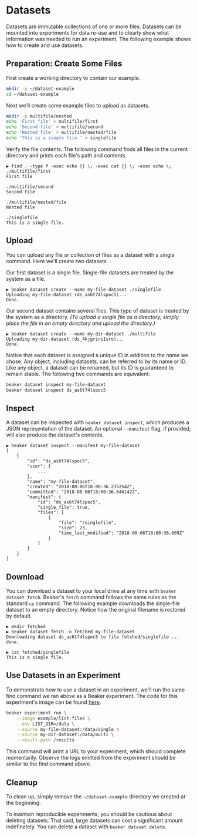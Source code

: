 # Datasets

Datasets are immutable collections of one or more files.  Datasets can be mounted into experiments
for data re-use and to clearly show what information was needed to run an experiment.
The following example shows how to create and use datasets.

## Preparation: Create Some Files

First create a working directory to contain our example.

```bash
mkdir -p ~/dataset-example
cd ~/dataset-example
```

Next we'll create some example files to upload as datasets.

```bash
mkdir -p multifile/nested
echo 'First file' > multifile/first
echo 'Second file' > multifile/second
echo 'Nested file' > multifile/nested/file
echo 'This is a single file.' > singlefile
```

Verify the file contents. The following command finds all files in the current
directory and prints each file's path and contents.

```
▶ find . -type f -exec echo {} \; -exec cat {} \; -exec echo \;
./multifile/first
First file

./multifile/second
Second file

./multifile/nested/file
Nested file

./singlefile
This is a single file.
```

## Upload

You can upload any file or collection of files as a dataset with a single command. Here we'll create
two datasets.

Our first dataset is a single file. Single-file datasets are treated by the system as a file.

```
▶ beaker dataset create --name my-file-dataset ./singlefile
Uploading my-file-dataset (ds_as6t74lspoc5)...
Done.
```

Our second dataset contains several files. This type of dataset is treated by the system as a
directory. _(To upload a single file as a directory, simply place the file in an empty directory and
upload the directory.)_

```
▶ beaker dataset create --name my-dir-dataset ./multifile
Uploading my-dir-dataset (ds_4kjgriri1sro)...
Done.
```

Notice that each dataset is assigned a unique ID in addition to the name we chose. Any object,
including datasets, can be referred to by its name or ID. Like any object, a dataset can be renamed,
but its ID is guaranteed to remain stable. The following two commands are equivalent:

```bash
beaker dataset inspect my-file-dataset
beaker dataset inspect ds_as6t74lspoc5
```

## Inspect

A dataset can be inspected with `beaker dataset inspect`, which produces a JSON representation of
the dataset. An optional `--manifest` flag, if provided, will also produce the dataset's contents.

```
▶ beaker dataset inspect --manifest my-file-dataset
[
    {
        "id": "ds_as6t74lspoc5",
        "user": {
            ...
        },
        "name": "my-file-dataset",
        "created": "2018-08-06T18:00:36.235254Z",
        "committed": "2018-08-06T18:00:36.646142Z",
        "manifest": {
            "id": "ds_as6t74lspoc5",
            "single_file": true,
            "files": [
                {
                    "file": "/singlefile",
                    "size": 23,
                    "time_last_modified": "2018-08-06T18:00:36.609Z"
                }
            ]
        }
    }
]
```

## Download

You can download a dataset to your local drive at any time with `beaker dataset fetch`. Beaker's
`fetch` command follows the same rules as the standard `cp` command. The following example downloads
the single-file dataset to an empty directory. Notice how the original filename is restored by default.

```
▶ mkdir fetched
▶ beaker dataset fetch -o fetched my-file-dataset
Downloading dataset ds_as6t74lspoc5 to file fetched/singlefile ... done.

▶ cat fetched/singlefile
This is a single file.
```

## Use Datasets in an Experiment

To demonstrate how to use a dataset in an experiment, we'll run the same find command we ran above
as a Beaker experiment. The code for this experiment's image can be found
[here](../examples/list-files).

```bash
beaker experiment run \
    --image example/list-files \
    --env LIST_DIR=/data \
    --source my-file-dataset:/data/single \
    --source my-dir-dataset:/data/multi \
    --result-path /results
```

This command will print a URL to your experiment, which should complete momentarily. Observe the
logs emitted from the experiment should be similar to the find command above.

## Cleanup

To clean up, simply remove the `~/dataset-example` directory we created at the beginning.

To maintain reproducible experiments, you should be cautious about deleting datasets.  That said,
large datasets can cost a significant amount indefinately.  You can delete a dataset with
`beaker dataset delete`.
